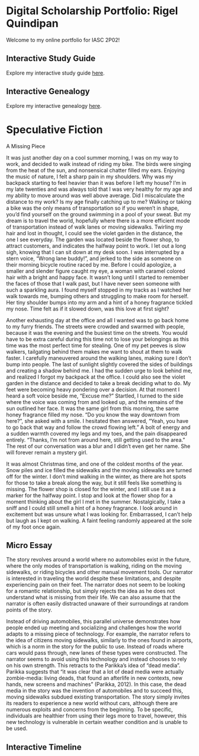 # Digital Scholarship Portfolio: Rigel Quindipan

Welcome to my online portfolio for IASC 2P02!

## Interactive Study Guide

Explore my interactive study guide [here](2P02INTERACTIVESTUDYGUIDE.html).

## Interactive Genealogy 

Explore my interactive genealogy [here](2P02INTERACTIVEGENEALOGY.html). 

# Speculative Fiction

A Missing Piece 

  It was just another day on a cool summer morning, I was on my way to work, and decided to walk instead of riding my bike. The birds were singing from the heat of the sun, and nonsensical chatter filled my ears. Enjoying the music of nature, I felt a sharp pain in my shoulders. Why was my backpack starting to feel heavier than it was before I left my house? I’m in my late twenties and was always told that I was very healthy for my age and my ability to move around was well above average. Did I miscalculate the distance to my work? Is my age finally catching up to me? Walking or taking a bike was the only means of transportation so if you weren’t in shape, you’d find yourself on the ground swimming in a pool of your sweat. But my dream is to travel the world, hopefully where there is a more efficient mode of transportation instead of walk lanes or moving sidewalks. Twirling my hair and lost in thought, I could see the violet garden in the distance, the one I see everyday. The garden was located beside the flower shop, to attract customers, and indicates the halfway point to work. I let out a long sigh, knowing that I can sit down at my desk soon. I was interrupted by a stern voice, “Wrong lane buddy!”, and jerked to the side as someone on their morning bicycle routine raced by me. Before I could apologize, a smaller and slender figure caught my eye, a woman with caramel colored hair with a bright and happy face. It wasn’t long until I started to remember the faces of those that I walk past, but I have never seen someone with such a sparkling aura. I found myself stopped in my tracks as I watched her walk towards me, bumping others and struggling to make room for herself. Her tiny shoulder bumps into my arm and a hint of a honey fragrance tickled my nose. Time felt as if it slowed down, was this love at first sight?
  
  Another exhausting day at the office and all I wanted was to go back home to my furry friends. The streets were crowded and swarmed with people, because it was the evening and the busiest time on the streets. You would have to be extra careful during this time not to lose your belongings as this time was the most perfect time for stealing. One of my pet peeves is slow walkers, tailgating behind them makes me want to shout at them to walk faster. I carefully maneuvered around the walking lanes, making sure I don’t bump into people. The last of sunlight slightly covered the sides of buildings and creating a shadow behind me. I had the sudden urge to look behind me, and realized I forgot my backpack at the office. I could also see the violet garden in the distance and decided to take a break deciding what to do. My feet were becoming heavy pondering over a decision. At that moment I heard a soft voice beside me, “Excuse me?” Startled, I turned to the side where the voice was coming from and looked up, and the remains of the sun outlined her face. It was the same girl from this morning, the same honey fragrance filled my nose. “Do you know the way downtown from here?”, she asked with a smile. I hesitated then answered, “Yeah, you have to go back that way and follow the crowd flowing left.” A bolt of energy and a sudden warmth covered my legs and my toes, and the pain disappeared entirely. “Thanks, I’m not from around here, still getting used to the area.” The rest of our conversation was a blur and I didn’t even get her name. She will forever remain a mystery girl.
  
  It was almost Christmas time, and one of the coldest months of the year. Snow piles and ice filled the sidewalks and the moving sidewalks are turned off for the winter. I don’t mind walking in the winter, as there are hot spots for those to take a break along the way, but it still feels like something is missing. The flower shop is closed for the winter, and I still use it as a marker for the halfway point. I stop and look at the flower shop for a moment thinking about the girl I met in the summer. Nostalgically, I take a sniff and I could still smell a hint of a honey fragrance. I look around in excitement but was unsure what I was looking for. Embarrassed, I can’t help but laugh as I kept on walking. A faint feeling randomly appeared at the sole of my foot once again. 


## Micro Essay

  The story revolves around a world where no automobiles exist in the future, where the only modes of transportation is walking, riding on the moving sidewalks, or riding bicycles and other manual movement tools. Our narrator is interested in traveling the world despite these limitations, and despite experiencing pain on their feet. The narrator does not seem to be looking for a romantic relationship, but simply rejects the idea as he does not understand what is missing from their life. We can also assume that the narrator is often easily distracted unaware of their surroundings at random points of the story. 
  
  Instead of driving automobiles, this parallel universe demonstrates how people ended up meeting and socializing and challenges how the world adapts to a missing piece of technology. For example, the narrator refers to the idea of citizens moving sidewalks, similarly to the ones found in airports, which is a norm in the story for the public to use. Instead of roads where cars would pass through, new lanes of these types were constructed. The narrator seems to avoid using this technology and instead chooses to rely on his own strength. This retracts to the Parikka’s idea of “dead media”. Parikka suggests that “it was clear that a lot of dead media were actually zombie-media: living deads, that found an afterlife in new contexts, new hands, new screens and machines” (Parikka, 2012). In this case, the dead media in the story was the invention of automobiles and to succeed this, moving sidewalks subdued existing transportation. The story simply invites its readers to experience a new world without cars, although there are numerous exploits and concerns from the beginning. To be specific, individuals are healthier from using their legs more to travel, however, this new technology is vulnerable in certain weather condition and is unable to be used.


## Interactive Timeline
